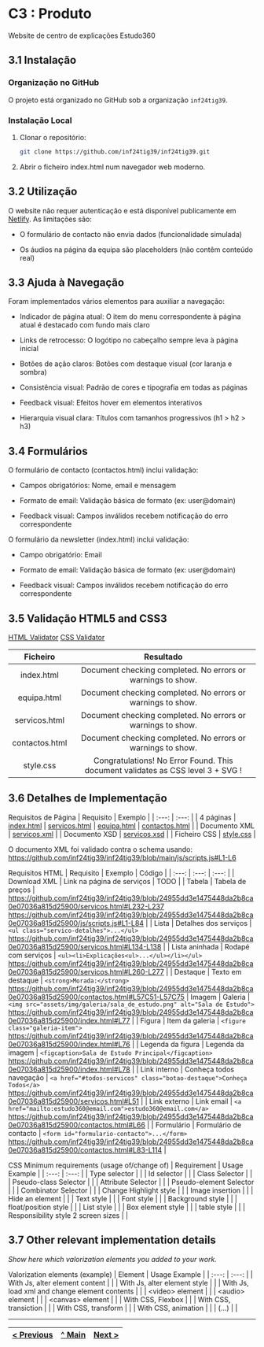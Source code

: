 # C3 : Produto

Website de centro de explicações Estudo360

## 3.1 Instalação

### Organização no GitHub

O projeto está organizado no GitHub sob a organização `inf24tig39`.

### Instalação Local

1. Clonar o repositório:
   ```bash
   git clone https://github.com/inf24tig39/inf24tig39.git
   ```
2. Abrir o ficheiro index.html num navegador web moderno.

## 3.2 Utilização

O website não requer autenticação e está disponível publicamente em [Netlify](https://inf24tig39.netlify.app). As limitações são:

- O formulário de contacto não envia dados (funcionalidade simulada)

- Os áudios na página da equipa são placeholders (não contêm conteúdo real)

## 3.3 Ajuda à Navegação

Foram implementados vários elementos para auxiliar a navegação:

- Indicador de página atual: O item do menu correspondente à página atual é destacado com fundo mais claro

- Links de retrocesso: O logótipo no cabeçalho sempre leva à página inicial

- Botões de ação claros: Botões com destaque visual (cor laranja e sombra)

- Consistência visual: Padrão de cores e tipografia em todas as páginas

- Feedback visual: Efeitos hover em elementos interativos

- Hierarquia visual clara: Títulos com tamanhos progressivos (h1 > h2 > h3)

## 3.4 Formulários

O formulário de contacto (contactos.html) inclui validação:

- Campos obrigatórios: Nome, email e mensagem

- Formato de email: Validação básica de formato (ex: user@domain)

- Feedback visual: Campos inválidos recebem notificação do erro correspondente

O formulário da newsletter (index.html) inclui validação:

- Campo obrigatório: Email

- Formato de email: Validação básica de formato (ex: user@domain)

- Feedback visual: Campos inválidos recebem notificação do erro correspondente

## 3.5 Validação HTML5 and CSS3

[HTML Validator](https://validator.w3.org/nu/#file)
[CSS Validator](https://jigsaw.w3.org/css-validator/#validate_by_upload)

|    Ficheiro    |                                    Resultado                                    |
| :------------: | :-----------------------------------------------------------------------------: |
|   index.html   |           Document checking completed. No errors or warnings to show.           |
|  equipa.html   |           Document checking completed. No errors or warnings to show.           |
| servicos.html  |           Document checking completed. No errors or warnings to show.           |
| contactos.html |           Document checking completed. No errors or warnings to show.           |
|   style.css    | Congratulations! No Error Found. This document validates as CSS level 3 + SVG ! |

## 3.6 Detalhes de Implementação

Requisitos de Página
| Requisito | Exemplo |
| :---: | :---: |
| 4 páginas | [index.html](../index.html) | [servicos.html](../servicos.html) | [equipa.html](../equipa.html) | [contactos.html](../contactos.html) |
| Documento XML | [servicos.xml](../xml/servicos.xml) |
| Documento XSD | [servicos.xsd](../xml/servicos.xsd) |
| Ficheiro CSS | [style.css](../css/style.css) |

O documento XML foi validado contra o schema usando:
https://github.com/inf24tig39/inf24tig39/blob/main/js/scripts.js#L1-L6

Requisitos HTML
| Requisito | Exemplo | Código |
| :---: | :---: | :---: |
| Download XML | Link na página de serviços | TODO |
| Tabela | Tabela de preços | https://github.com/inf24tig39/inf24tig39/blob/24955dd3e1475448da2b8ca0e07036a815d25900/servicos.html#L232-L237    https://github.com/inf24tig39/inf24tig39/blob/24955dd3e1475448da2b8ca0e07036a815d25900/js/scripts.js#L1-L84 |
| Lista | Detalhes dos serviços | ``` <ul class="servico-detalhes">...</ul> ``` https://github.com/inf24tig39/inf24tig39/blob/24955dd3e1475448da2b8ca0e07036a815d25900/servicos.html#L134-L138 |
| Lista aninhada | Rodapé com serviços | ``` <ul><li>Explicações<ul>...</ul></li></ul> ``` https://github.com/inf24tig39/inf24tig39/blob/24955dd3e1475448da2b8ca0e07036a815d25900/servicos.html#L260-L277 |
| Destaque | Texto em destaque | ``` <strong>Morada:</strong> ```                                                                                               https://github.com/inf24tig39/inf24tig39/blob/24955dd3e1475448da2b8ca0e07036a815d25900/contactos.html#L57C51-L57C75
| Imagem | Galeria | ``` <img src="assets/img/galeria/sala_de_estudo.png" alt="Sala de Estudo"> ``` https://github.com/inf24tig39/inf24tig39/blob/24955dd3e1475448da2b8ca0e07036a815d25900/index.html#L77 |
| Figura | Item da galeria | ``` <figure class="galeria-item"> ``` https://github.com/inf24tig39/inf24tig39/blob/24955dd3e1475448da2b8ca0e07036a815d25900/index.html#L76 |
| Legenda da figura | Legenda da imagem | ``` <figcaption>Sala de Estudo Principal</figcaption> ``` https://github.com/inf24tig39/inf24tig39/blob/24955dd3e1475448da2b8ca0e07036a815d25900/index.html#L78 |
| Link interno | Conheça todos navegação | ``` <a href="#todos-servicos" class="botao-destaque">Conheça Todos</a> ``` https://github.com/inf24tig39/inf24tig39/blob/24955dd3e1475448da2b8ca0e07036a815d25900/servicos.html#L51 |
| Link externo | Link email | ``` <a href="mailto:estudo360@email.com">estudo360@email.com</a> ``` https://github.com/inf24tig39/inf24tig39/blob/24955dd3e1475448da2b8ca0e07036a815d25900/contactos.html#L66 |
| Formulário | Formulário de contacto | ``` <form id="formulario-contacto">...</form> ``` https://github.com/inf24tig39/inf24tig39/blob/24955dd3e1475448da2b8ca0e07036a815d25900/contactos.html#L83-L114 |

CSS Minimum requirements (usage of/change of)
| Requirement | Usage Example |
| :---: | :---: |
| Type selector | |
| Id selector | |
| Class Selector | |
| Pseudo-class Selector | |
| Attribute Selector | |
| Pseudo-element Selector | |
| Combinator Selector | |
| Change Highlight style | |
| Image insertion | |
| Hide an element | |
| Text style | |
| Font style | |
| Background style | |
| float/position style | |
| List style | |
| Box element style | |
| table style | |
| Responsibility style 2 screen sizes | |

## 3.7 Other relevant implementation details

_Show here which valorization elements you added to your work._

Valorization elements (example)
| Element | Usage Example |
| :---: | :---: |
| With Js, alter element content | |
| With Js, alter element style | |
| With Js, load xml and change element contents | |
| &lt;video&gt; element | |
| &lt;audio&gt; element | |
| &lt;canvas&gt; element | |
| With CSS, Flexbox | |
| With CSS, transiction | |
| With CSS, transform | |
| With CSS, animation | |
| (...) | |

---

| [< Previous](c2.md) | [^ Main](../../../) | [Next >](c4.md) |
| :------------------ | :-----------------: | --------------: |

